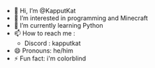 - 👋 Hi, I’m @KapputKat
- 👀 I’m interested in programming and Minecraft
- 🌱 I’m currently learning Python
- 📫 How to reach me :
    - Discord : kapputkat
- 😄 Pronouns: he/him
- ⚡ Fun fact: i'm colorblind

<!---
KapputKat/KapputKat is a ✨ special ✨ repository because its `README.md` (this file) appears on your GitHub profile.
You can click the Preview link to take a look at your changes.
--->
